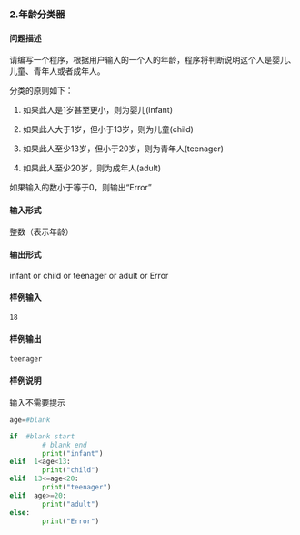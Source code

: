 ### 2.年龄分类器

#### 问题描述

请编写一个程序，根据用户输入的一个人的年龄，程序将判断说明这个人是婴儿、儿童、青年人或者成年人。

分类的原则如下：

1. 如果此人是1岁甚至更小，则为婴儿(infant)

2. 如果此人大于1岁，但小于13岁，则为儿童(child)

3. 如果此人至少13岁，但小于20岁，则为青年人(teenager)

4. 如果此人至少20岁，则为成年人(adult)

如果输入的数小于等于0，则输出“Error”


#### 输入形式

整数（表示年龄）

#### 输出形式

infant  or child  or  teenager  or adult  or Error

#### 样例输入

```bash
18
```

#### 样例输出

```bash
teenager
```

#### 样例说明

输入不需要提示

```python
age=#blank

if  #blank start
        # blank end
        print("infant")
elif  1<age<13:
        print("child")
elif  13<=age<20:
        print("teenager")
elif  age>=20:
        print("adult")
else:
        print("Error")
```
